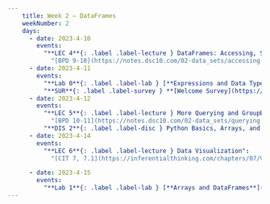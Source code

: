 ```yaml
---
    title: Week 2 – DataFrames
    weekNumber: 2
    days:
      - date: 2023-4-10
        events: 
          "**LEC 4**{: .label .label-lecture } DataFrames: Accessing, Sorting, and Querying":
            "[BPD 9-10](https://notes.dsc10.com/02-data_sets/accessing.html)"       
      - date: 2023-4-11
        events:
          "**Lab 0**{: .label .label-lab } [**Expressions and Data Types**](http://datahub.ucsd.edu/user-redirect/git-sync?repo=https://github.com/dsc-courses/dsc10-2023-sp&subPath=labs/lab00/lab00.ipynb)":
          "**SUR**{: .label .label-survey } **[Welcome Survey](https://docs.google.com/forms/d/e/1FAIpQLSfP_7dzEgsXgKcrV6zcafpJgepABS_WLXch_9iXHzTtJevTqw/viewform)**":
      - date: 2023-4-12
        events:
          "**LEC 5**{: .label .label-lecture } More Querying and GroupBy ([extra video](https://youtu.be/xg7rnjWnZ48?t=598))":
            "[BPD 10-11](https://notes.dsc10.com/02-data_sets/querying.html)"
          "**DIS 2**{: .label .label-disc } Python Basics, Arrays, and DataFrames":
      - date: 2023-4-14
        events:
          "**LEC 6**{: .label .label-lecture } Data Visualization":
            "[CIT 7, 7.1](https://inferentialthinking.com/chapters/07/Visualization.html)"

      - date: 2023-4-15
        events:
          "**Lab 1**{: .label .label-lab } [**Arrays and DataFrames**](http://datahub.ucsd.edu/user-redirect/git-sync?repo=https://github.com/dsc-courses/dsc10-2023-sp&subPath=labs/lab01/lab01.ipynb)":
---
```

         